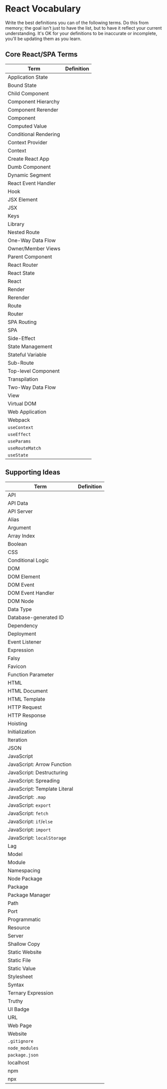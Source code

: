 # React Vocabulary

Write the best definitions you can of the following terms. Do this from memory; the goal isn't just to have the list, but to have it reflect your current understanding. It's OK for your definitions to be inaccurate or incomplete, you'll be updating them as you learn.

## Core React/SPA Terms

| Term | Definition |
| --- | --- |
| Application State | |
| Bound State | |
| Child Component | |
| Component Hierarchy | |
| Component Rerender | |
| Component | |
| Computed Value | |
| Conditional Rendering | |
| Context Provider | |
| Context | |
| Create React App | |
| Dumb Component | |
| Dynamic Segment | |
| React Event Handler | |
| Hook | |
| JSX Element | |
| JSX | |
| Keys | |
| Library | |
| Nested Route | |
| One-Way Data Flow | |
| Owner/Member Views | |
| Parent Component | |
| React Router | |
| React State | |
| React | |
| Render | |
| Rerender | |
| Route | |
| Router | |
| SPA Routing | |
| SPA | |
| Side-Effect | |
| State Management | |
| Stateful Variable | |
| Sub-Route | |
| Top-level Component | |
| Transpilation | |
| Two-Way Data Flow | |
| View | |
| Virtual DOM | |
| Web Application | |
| Webpack | |
| `useContext` | |
| `useEffect` | |
| `useParams` | |
| `useRouteMatch` | |
| `useState` | |

## Supporting Ideas

| Term | Definition |
| --- | --- |
| API | |
| API Data | |
| API Server | |
| Alias | |
| Argument | |
| Array Index | |
| Boolean | |
| CSS | |
| Conditional Logic | |
| DOM | |
| DOM Element | |
| DOM Event | |
| DOM Event Handler | |
| DOM Node | |
| Data Type | |
| Database-generated ID | |
| Dependency | |
| Deployment | |
| Event Listener | |
| Expression | |
| Falsy | |
| Favicon | |
| Function Parameter | |
| HTML | |
| HTML Document | |
| HTML Template | |
| HTTP Request | |
| HTTP Response | |
| Hoisting | |
| Initialization | |
| Iteration | |
| JSON | |
| JavaScript | |
| JavaScript: Arrow Function | |
| JavaScript: Destructuring | |
| JavaScript: Spreading | |
| JavaScript: Template Literal | |
| JavaScript: `.map` | |
| JavaScript: `export` | |
| JavaScript: `fetch` | |
| JavaScript: `if`/`else` | |
| JavaScript: `import` | |
| JavaScript: `localStorage` | |
| Lag | |
| Model | |
| Module | |
| Namespacing | |
| Node Package | |
| Package | |
| Package Manager | |
| Path | |
| Port | |
| Programmatic | |
| Resource | |
| Server | |
| Shallow Copy | |
| Static Website | |
| Static File | |
| Static Value | |
| Stylesheet | |
| Syntax | |
| Ternary Expression | |
| Truthy | |
| UI Badge | |
| URL | |
| Web Page | |
| Website | |
| `.gitignore` | |
| `node_modules` | |
| `package.json` | |
| localhost | |
| npm | |
| npx | |
